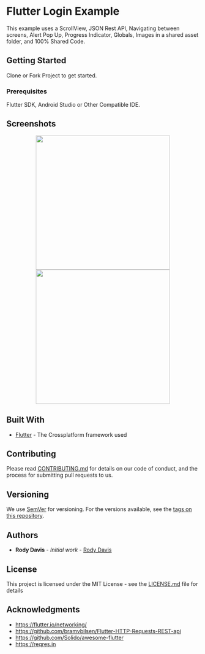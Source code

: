 # Flutter Login Example

This example uses a ScrollView, JSON Rest API, Navigating between screens, Alert Pop Up, Progress Indicator, Globals, Images in a shared asset folder, and 100% Shared Code. 

## Getting Started

Clone or Fork Project to get started.

### Prerequisites

Flutter SDK, Android Studio or Other Compatible IDE.

## Screenshots
<p align="center">
  <img src="https://github.com/AppleEducate/flutter_login/blob/master/Screenshots/android_screenshot.png" width="350"/>
  <img src="https://github.com/AppleEducate/flutter_login/blob/master/Screenshots/ios_screenshot.png" width="350"/>
</p>

## Built With

* [Flutter](https://flutter.io) - The Crossplatform framework used

## Contributing

Please read [CONTRIBUTING.md](https://gist.github.com/PurpleBooth/b24679402957c63ec426) for details on our code of conduct, and the process for submitting pull requests to us.

## Versioning

We use [SemVer](http://semver.org/) for versioning. For the versions available, see the [tags on this repository](https://github.com/your/project/tags). 

## Authors

* **Rody Davis** - *Initial work* - [Rody Davis](https://github.com/AppleEducate)

## License

This project is licensed under the MIT License - see the [LICENSE.md](LICENSE.md) file for details

## Acknowledgments

* https://flutter.io/networking/
* https://github.com/bramvbilsen/Flutter-HTTP-Requests-REST-api
* https://github.com/Solido/awesome-flutter
* https://reqres.in
